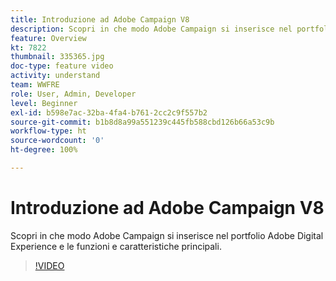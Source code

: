 ```yaml
---
title: Introduzione ad Adobe Campaign V8
description: Scopri in che modo Adobe Campaign si inserisce nel portfolio Adobe Digital Experience e le funzioni e caratteristiche principali.
feature: Overview
kt: 7822
thumbnail: 335365.jpg
doc-type: feature video
activity: understand
team: WWFRE
role: User, Admin, Developer
level: Beginner
exl-id: b598e7ac-32ba-4fa4-b761-2cc2c9f557b2
source-git-commit: b1b8d8a99a551239c445fb588cbd126b66a53c9b
workflow-type: ht
source-wordcount: '0'
ht-degree: 100%

---
```


# Introduzione ad Adobe Campaign V8

Scopri in che modo Adobe Campaign si inserisce nel portfolio Adobe Digital Experience e le funzioni e caratteristiche principali.

>[!VIDEO](https://video.tv.adobe.com/v/335365?quality=12&learn=on)
